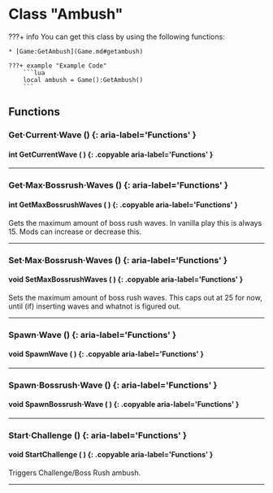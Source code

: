 # Class "Ambush"

???+ info
    You can get this class by using the following functions:

    * [Game:GetAmbush](Game.md#getambush)

    ???+ example "Example Code"
        ```lua
        local ambush = Game():GetAmbush()
        ```
        
## Functions

### Get·Current·Wave () {: aria-label='Functions' }
#### int GetCurrentWave ( ) {: .copyable aria-label='Functions' }

___
### Get·Max·Bossrush·Waves () {: aria-label='Functions' }
#### int GetMaxBossrushWaves ( ) {: .copyable aria-label='Functions' }
Gets the maximum amount of boss rush waves. In vanilla play this is always 15. Mods can increase or decrease this.

___
### Set·Max·Bossrush·Waves () {: aria-label='Functions' }
#### void SetMaxBossrushWaves ( ) {: .copyable aria-label='Functions' }
Sets the maximum amount of boss rush waves. This caps out at 25 for now, until (if) inserting waves and whatnot is figured out.
___
### Spawn·Wave () {: aria-label='Functions' }
#### void SpawnWave ( ) {: .copyable aria-label='Functions' }

___
### Spawn·Bossrush·Wave () {: aria-label='Functions' }
#### void SpawnBossrush·Wave ( ) {: .copyable aria-label='Functions' }

___
### Start·Challenge () {: aria-label='Functions' }
#### void StartChallenge ( ) {: .copyable aria-label='Functions' }
Triggers Challenge/Boss Rush ambush.

___